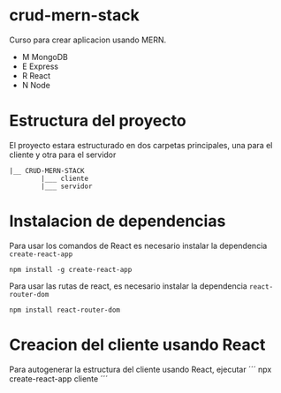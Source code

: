 # crud-mern-stack
Curso para crear aplicacion usando MERN.

- M MongoDB
- E Express
- R React
- N Node

# Estructura del proyecto
El proyecto estara estructurado en dos carpetas principales, una para el cliente y otra para el servidor
```
|__ CRUD-MERN-STACK
        |___ cliente
        |___ servidor

```
# Instalacion de dependencias
Para usar los comandos de React es necesario instalar la dependencia `create-react-app`
```
npm install -g create-react-app
```

Para usar las rutas de react, es necesario instalar la dependencia `react-router-dom`
```
npm install react-router-dom
```

# Creacion del cliente usando React
Para autogenerar la estructura del cliente usando React, ejecutar
´´´
npx create-react-app cliente
´´´


